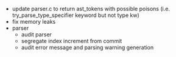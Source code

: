 - update parser.c to return ast_tokens with possible poisons (i.e. try_parse_type_specifier keyword but not type kw)
- fix memory leaks
- parser
    - audit parser
    - segregate index increment from commit
    - audit error message and parsing warning generation

